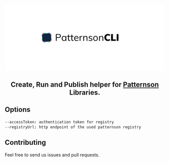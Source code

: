 ![Patternsoncli Banner](https://raw.githubusercontent.com/patternsonio/cli/master/patternsoncli-logo.png)

<h2 align="center">Create, Run and Publish helper for <a href="https://patternson.io">Patternson</a> Libraries.
</h2>

## Options

```
--accessToken: authentication token for registry
--registryUrl: http endpoint of the used patternson registry
```

## Contributing

Feel free to send us issues and pull requests.
